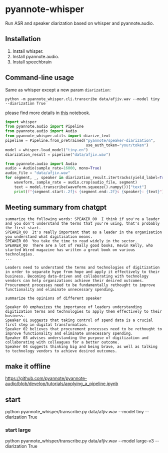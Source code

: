 # pyannote-whisper

Run ASR and speaker diarization based on whisper and pyannote.audio.

## Installation
1. Install whisper.
2. Install pyannote.audio.
3. Install speechbrain


## Command-line usage

Same as whisper except a new param `diarization`:

    python -m pyannote_whisper.cli.transcribe data/afjiv.wav --model tiny --diarization True

please find more details in [this](https://gist.github.com/hbredin/049f2b629700bcea71324d2c1e7f8337) notebook.

```python
import whisper
from pyannote.audio import Pipeline
from pyannote.audio import Audio
from pyannote_whisper.utils import diarize_text
pipeline = Pipeline.from_pretrained("pyannote/speaker-diarization",
                                    use_auth_token="your/token")
model = whisper.load_model("tiny.en")
diarization_result = pipeline("data/afjiv.wav")

from pyannote.audio import Audio
audio = Audio(sample_rate=16000, mono=True)
audio_file = "data/afjiv.wav"
for segment, _, speaker in diarization_result.itertracks(yield_label=True):
    waveform, sample_rate = audio.crop(audio_file, segment)
    text = model.transcribe(waveform.squeeze().numpy())["text"]
    print(f"{segment.start:.2f}s {segment.end:.2f}s {speaker}: {text}")

```
## Meeting summary from chatgpt

```
summarize the following words: SPEAKER_00  I think if you're a leader and you don't understand the terms that you're using, that's probably the first start.
SPEAKER_00  It's really important that as a leader in the organisation you understand what digitisation means.
SPEAKER_00  You take the time to read widely in the sector.
SPEAKER_00  There are a lot of really good books, Kevin Kelly, who started Wired magazine has written a great book on various technologies.
...
```
```
Leaders need to understand the terms and technologies of digitization in order to separate hype from hope and apply it effectively to their business. Becoming data-driven and collaborating with technology vendors can help organizations achieve their desired outcomes. Procurement processes need to be fundamentally rethought to improve functionality and eliminate unnecessary spending.
```

```
summarize the opinions of different speaker
```

```
Speaker 00 emphasizes the importance of leaders understanding digitization terms and technologies to apply them effectively to their business. 
Speaker 01 suggests that taking control of spend data is a crucial first step in digital transformation. 
Speaker 02 believes that procurement processes need to be rethought to improve functionality and eliminate unnecessary spending. 
Speaker 03 advises understanding the purpose of digitization and collaborating with colleagues for a better outcome. 
Speaker 04 suggests thinking big and being brave, as well as talking to technology vendors to achieve desired outcomes.
```
## make it offline
https://github.com/pyannote/pyannote-audio/blob/develop/tutorials/applying_a_pipeline.ipynb

## start
python pyannote_whisper/transcribe.py data/afjiv.wav --model tiny --diarization True
### start large
python pyannote_whisper/transcribe.py data/afjiv.wav --model large-v3 --diarization True
